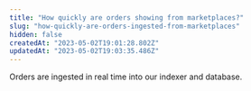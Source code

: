 ```yaml
---
title: "How quickly are orders showing from marketplaces?"
slug: "how-quickly-are-orders-ingested-from-marketplaces"
hidden: false
createdAt: "2023-05-02T19:01:28.802Z"
updatedAt: "2023-05-02T19:03:35.486Z"
---
```

Orders are ingested in real time into our indexer and database.